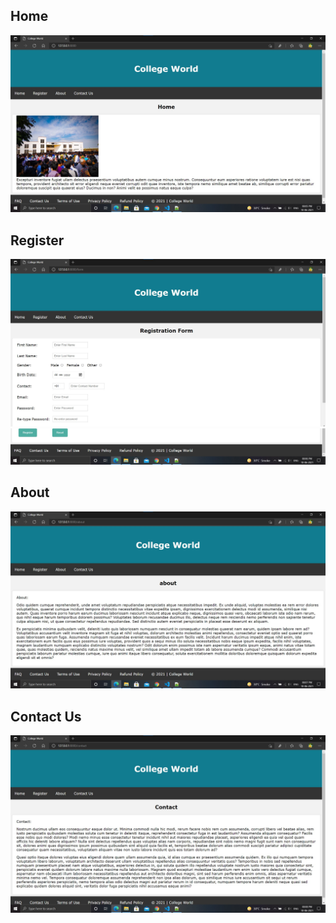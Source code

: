 <h2>Home</h2>
<img src="home.jpg" alter="Home">
<h2>Register</h2>
<img src="register1.jpg" alter="Register">
<img src="register2.jpg" alter="">
<h2>About</h2>
<img src="about.jpg" alter="About">
<h2>Contact Us</h2>
<img src="contact.jpg" alter="Contact Us">